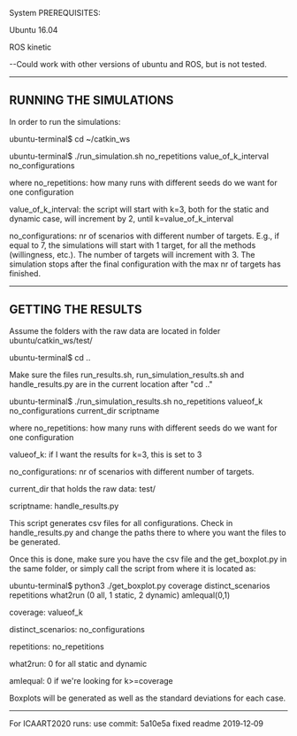 System PREREQUISITES:

Ubuntu 16.04

ROS kinetic

--Could work with other versions of ubuntu and ROS, but is not tested.

-----------------------
RUNNING THE SIMULATIONS
-----------------------

In order to run the simulations:

ubuntu-terminal$ cd ~/catkin_ws

ubuntu-terminal$ ./run_simulation.sh no_repetitions value_of_k_interval no_configurations

where no_repetitions: how many runs with different seeds do we want for one configuration

value_of_k_interval: the script will start with k=3, both for the static and dynamic case, will increment by 2, until k=value_of_k_interval

no_configurations: nr of scenarios with different number of targets. E.g., if equal to 7, the simulations will start with 1 target, for all the methods (willingness, etc.). The number of targets will increment with 3. The simulation stops after the final configuration with the max nr of targets has finished.

-------------------
GETTING THE RESULTS
-------------------

Assume the folders with the raw data are located in folder ubuntu/catkin_ws/test/

ubuntu-terminal$ cd ..

Make sure the files run_results.sh, run_simulation_results.sh and handle_results.py are in the current location after "cd .."

ubuntu-terminal$ ./run_simulation_results.sh no_repetitions valueof_k no_configurations current_dir scriptname

where no_repetitions: how many runs with different seeds do we want for one configuration

valueof_k: if I want the results for k=3, this is set to 3

no_configurations: nr of scenarios with different number of targets.

current_dir that holds the raw data: test/

scriptname: handle_results.py

This script generates csv files for all configurations. Check in handle_results.py and change the paths there to where you want the files to be generated.

Once this is done, make sure you have the csv file and the get_boxplot.py in the same folder, or simply call the script from where it is located as:

ubuntu-terminal$ python3 ./get_boxplot.py coverage distinct_scenarios repetitions what2run (0 all, 1 static, 2 dynamic) amIequal(0,1)

coverage: valueof_k

distinct_scenarios: no_configurations

repetitions: no_repetitions

what2run: 0 for all static and dynamic

amIequal: 0 if we're looking for k>=coverage

Boxplots will be generated as well as the standard deviations for each case.

---------------------------
For ICAART2020 runs: use commit:	5a10e5a	fixed readme	2019‑12‑09

